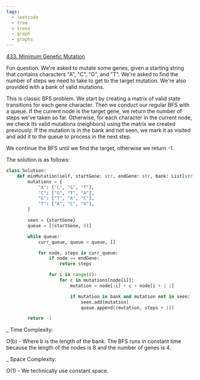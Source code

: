 ```yaml
---
tags:
  - leetcode
  - tree
  - trees
  - graph
  - graphs
---
```


<a href="https://leetcode.com/problems/minimum-genetic-mutation/">433. Minimum
Genetic Mutation</a>

Fun question. We're asked to mutate some genes, given a starting string that
contains characters "A", "C", "G", and "T". We're asked to find the number of
steps we need to take to get to the target mutation. We're also provided with a
bank of valid mutations.

This is classic BFS problem. We start by creating a matrix of valid state
transitions for each gene character. Then we conduct our regular BFS with a
queue. If the current node is the target gene, we return the number of steps
we've taken so far. Otherwise, for each character in the current node, we check
its valid mutations (neighbors) using the matrix we created previously. If the
mutation is in the bank and not seen, we mark it as visited and add it to the
queue to process in the next step.

We continue the BFS until we find the target, otherwise we return -1.

The solution is as follows:

```python
class Solution:
    def minMutation(self, startGene: str, endGene: str, bank: List[str]) -> int:
        mutations = {
            "A": ["C", "G", "T"],
            "C": ["G", "T", "A"],
            "G": ["T", "A", "C"],
            "T": ["A", "C", "G"],
        }

        seen = {startGene}
        queue = [(startGene, 0)]

        while queue:
            curr_queue, queue = queue, []

            for node, steps in curr_queue:
                if node == endGene:
                    return steps

                for i in range(8):
                    for c in mutations[node[i]]:
                        mutation = node[:i] + c + node[i + 1 :]

                        if mutation in bank and mutation not in seen:
                            seen.add(mutation)
                            queue.append((mutation, steps + 1))

        return -1
```

\_ Time Complexity:

O(b) - Where b is the length of the bank. The BFS runs in constant time because
the length of the nodes is 8 and the number of genes is 4.

\_ Space Complexity:

O(1) - We technically use constant space.

